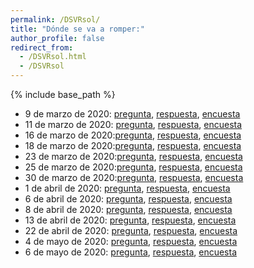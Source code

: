 ```yaml
---
permalink: /DSVRsol/
title: "Dónde se va a romper:"
author_profile: false
redirect_from: 
  - /DSVRsol.html
  - /DSVRsol
---
```


{% include base_path %}

- 9 de marzo de 2020: [pregunta](https://www.youtube.com/embed/oudR7f_KdtU?start=75&end=77&autoplay=1), [respuesta](https://www.youtube.com/embed/oudR7f_KdtU?start=75&end=81&autoplay=1), [encuesta](https://docs.google.com/forms/d/e/1FAIpQLSfzeWiyitGmLnQHI8qK53vOzAuSo-jNyptbaEbtUnMJZ3U4zg/viewform?usp=sf_link)
- 11 de marzo de 2020: [pregunta](https://www.youtube.com/embed/vu9IN8X0JOU?start=242&end=253), [respuesta](https://www.youtube.com/embed/vu9IN8X0JOU?start=242&end=258), [encuesta](https://docs.google.com/forms/d/e/1FAIpQLSeKQsqAJYLFxpbR1EVIMq4tpmZQPbezYL4GaSGK5DzTQHlRWA/viewform?usp=sf_link)
- 16 de marzo de 2020:[pregunta](https://www.youtube.com/embed/ZUh7wZa4UW4?start=0&end=24), [respuesta](https://www.youtube.com/embed/ZUh7wZa4UW4?start=0), [encuesta](https://docs.google.com/forms/d/e/1FAIpQLSfX77TkFGNFmNfmxwG2bSLDJ2lfJwEdYOIm4PjOYiNQ68g6Rg/viewform?usp=sf_link)
- 18 de marzo de 2020:[pregunta](https://www.youtube.com/embed/E3r_XGt9ZsM?start=20&end=49), [respuesta](https://www.youtube.com/embed/E3r_XGt9ZsM?start=20), [encuesta](https://docs.google.com/forms/d/e/1FAIpQLSfpniCWp4nwHrYCI2IbvXKCTh0T6h0XB1RO3ZOFLoNyVs3-rQ/viewform?usp=sf_link)
- 23 de marzo de 2020:[pregunta](https://www.youtube.com/embed/eOd-slHHbr0?start=0&end=8), [respuesta](https://www.youtube.com/embed/eOd-slHHbr0?start=0), [encuesta](https://docs.google.com/forms/d/e/1FAIpQLSfyMBHrdbBHm7d2KGqpFUWSqo8du1g4JNP5pU4wxG8VrFFnOQ/viewform?usp=sf_link)
- 25 de marzo de 2020:[pregunta](https://www.youtube.com/embed/_r8cdw3Ej4g?start=55&end=60), [respuesta](https://www.youtube.com/embed/_r8cdw3Ej4g?start=55), [encuesta](https://docs.google.com/forms/d/e/1FAIpQLSdXBqh6I59BmREbLmBBo_utrBgejkx__Z1chhBh2PQKP7ueHw/viewform?usp=sf_link)
- 30 de marzo de 2020:[pregunta](https://www.youtube.com/embed/MqzKG69NCMQ?start=57&end=62), [respuesta](https://www.youtube.com/embed/MqzKG69NCMQ?start=57), [encuesta](https://docs.google.com/forms/d/e/1FAIpQLSdC1Z0NLuXwZRJxDS6Dt44ZGAD7ip3yeOPklQeMMV0xqnE5sg/viewform?usp=sf_link)
- 1 de abril de 2020: [pregunta](https://www.youtube.com/embed/g-Hmj0kFbnQ?start=0&end=4), [respuesta](https://www.youtube.com/embed/g-Hmj0kFbnQ?start=0), [encuesta](https://docs.google.com/forms/d/e/1FAIpQLSf5AU6XSI2PJwX3Tp8wcSRNU_jZ1aLofMAU35j3qW9mmJpjzQ/viewform?usp=sf_link)
- 6 de abril de 2020: [pregunta](https://www.youtube.com/embed/knaNXcKS-qM?start=0&end=7&autoplay=1), [respuesta](https://www.youtube.com/embed/knaNXcKS-qM?start=0), [encuesta](https://docs.google.com/forms/d/e/1FAIpQLSf4drijZ6j6dNon4QkngPT03FOwgesrOafqoPGaHfZmmqtJtA/viewform?usp=sf_link)
- 8 de abril de 2020: [pregunta](https://www.youtube.com/embed/1h5eJZIoB_I?start=147&end=149&autoplay=1), [respuesta](https://www.youtube.com/embed/1h5eJZIoB_I?start=147), [encuesta](https://docs.google.com/forms/d/e/1FAIpQLSegHh95uvPnuaoO3FqKlf4crYOLRqIGOsmlEutTCnl54Vg1uQ/viewform?usp=sf_link)
- 13 de abril de 2020: [pregunta](https://www.youtube.com/embed/ASGBDmZj6o0?start=66&end=67&autoplay=1), [respuesta](https://www.youtube.com/embed/ASGBDmZj6o0?start=65), [encuesta](https://docs.google.com/forms/d/e/1FAIpQLSdKvGe3GMpvxVuu8_vethHGEFxxCRHUU5NPDCqa4pMLwtmqUg/viewform?usp=sf_link)
- 22 de abril de 2020: [pregunta](https://www.youtube.com/watch?v=BzuOOeNZyXo&start=38), [respuesta](https://www.youtube.com/watch?v=BzuOOeNZyXo&start=38), [encuesta](https://docs.google.com/forms/d/e/1FAIpQLScQUiyWU5H91mObLhl2ydFAv39uXTIJekE9f-FA8R4F-LJGsA/viewform?usp=sf_link)
- 4 de mayo de 2020: [pregunta](https://www.youtube.com/embed/VrHiK1aHWL0?start=21&end=24&autoplay=1), [respuesta](https://www.youtube.com/embed/VrHiK1aHWL0?start=21&end=24&autoplay=1), [encuesta](https://docs.google.com/forms/d/e/1FAIpQLScHYfx7I6AWScZs_WV2OeKfsbrKvBeKT-rO6hXZy_Fua9QcZQ/viewform?usp=sf_link)
- 6 de mayo de 2020: [pregunta](https://www.youtube.com/embed/uxlIdMoAwbY?start=239&end=240&autoplay=1), [respuesta](https://www.youtube.com/embed/uxlIdMoAwbY?start=239&autoplay=1), [encuesta](https://docs.google.com/forms/d/e/1FAIpQLSdXCzhcSgy_R94NM0DKvxDmlYndeeGbpbujpwtu6x4uyx4CSg/viewform?usp=sf_link)
